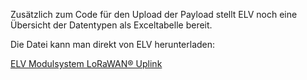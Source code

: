Zusätzlich zum Code für den Upload der Payload stellt ELV noch eine Übersicht der Datentypen als Exceltabelle bereit.

Die Datei kann man direkt von ELV herunterladen: 

[ELV Modulsystem LoRaWAN® Uplink](https://media.elv.com/file/ELV_Modulsystem_LoRaWAN_Protocol_Reference.zip)
